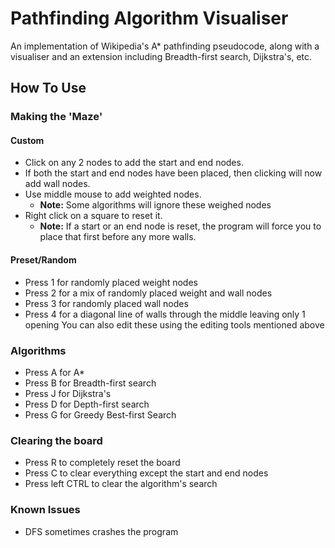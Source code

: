 # Pathfinding Algorithm Visualiser
 
An implementation of Wikipedia's A* pathfinding pseudocode, along with a visualiser and an extension including Breadth-first search, Dijkstra's, etc.
## How To Use

### Making the 'Maze'
#### Custom
* Click on any 2 nodes to add the start and end nodes.
* If both the start and end nodes have been placed, then clicking will now add wall nodes.
* Use middle mouse to add weighted nodes. 
  * __Note:__ Some algorithms will ignore these weighed nodes
* Right click on a square to reset it.
  * __Note:__ If a start or an end node is reset, the program will force you to place that first before any more walls.
#### Preset/Random
* Press 1 for randomly placed weight nodes
* Press 2 for a mix of randomly placed weight and wall nodes
* Press 3 for randomly placed wall nodes
* Press 4 for a diagonal line of walls through the middle leaving only 1 opening
You can also edit these using the editing tools mentioned above

### Algorithms
* Press A for A*
* Press B for Breadth-first search
* Press J for Dijkstra's
* Press D for Depth-first search
* Press G for Greedy Best-first Search


### Clearing the board
* Press R to completely reset the board
* Press C to clear everything except the start and end nodes
* Press left CTRL to clear the algorithm's search

### Known Issues
* DFS sometimes crashes the program
